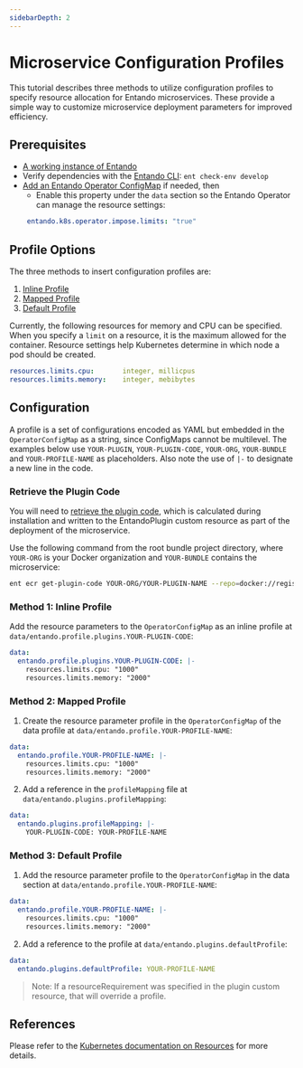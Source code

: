 ```yaml
---
sidebarDepth: 2
---
```


# Microservice Configuration Profiles

This tutorial describes three methods to utilize configuration profiles to specify resource allocation for Entando microservices. These provide a simple way to customize microservice deployment parameters for improved efficiency.

## Prerequisites
* [A working instance of Entando](../../docs/getting-started/)
* Verify dependencies with the [Entando CLI](../../docs/getting-started/entando-cli.md#check-the-environment): `ent check-env develop`
* [Add an Entando Operator ConfigMap](../consume/entando-operator.md) if needed, then
  * Enable this property under the `data` section so the Entando Operator can manage the resource settings:
   ```yaml
    entando.k8s.operator.impose.limits: "true"
   ```

## Profile Options

The three methods to insert configuration profiles are: 
1. [Inline Profile](#method-1-inline-profile)
2. [Mapped Profile](#method-2-mapped-profile)
3. [Default Profile](#method-3-default-profile)

Currently, the following resources for memory and CPU can be specified. When you specify a `limit` on a resource, it is the maximum allowed for the container. Resource settings help Kubernetes determine in which node a pod should be created.

```yaml
resources.limits.cpu:       integer, millicpus
resources.limits.memory:    integer, mebibytes
```

## Configuration
A profile is a set of configurations encoded as YAML but embedded in the `OperatorConfigMap` as a string, since ConfigMaps cannot be multilevel. The examples below use `YOUR-PLUGIN`, `YOUR-PLUGIN-CODE`, `YOUR-ORG`, `YOUR-BUNDLE` and `YOUR-PROFILE-NAME` as placeholders. Also note the use of `|-` to designate a new line in the code.

### Retrieve the Plugin Code
You will need to [retrieve the plugin code](../../docs/getting-started/entando-cli.md), which is calculated during installation and written to the EntandoPlugin custom resource as part of the deployment of the microservice. 

Use the following command from the root bundle project directory, where `YOUR-ORG` is your Docker organization and `YOUR-BUNDLE` contains the microservice:
```sh
ent ecr get-plugin-code YOUR-ORG/YOUR-PLUGIN-NAME --repo=docker://registry.hub.docker.com/YOUR-ORG/YOUR-BUNDLE
```

### Method 1: Inline Profile
Add the resource parameters to the `OperatorConfigMap` as an inline profile at `data/entando.profile.plugins.YOUR-PLUGIN-CODE`:

```yaml
data:
  entando.profile.plugins.YOUR-PLUGIN-CODE: |-
    resources.limits.cpu: "1000"
    resources.limits.memory: "2000"
```
### Method 2: Mapped Profile
1. Create the resource parameter profile in the `OperatorConfigMap` of the data profile at `data/entando.profile.YOUR-PROFILE-NAME`:

```yaml
data:
  entando.profile.YOUR-PROFILE-NAME: |-
    resources.limits.cpu: "1000"
    resources.limits.memory: "2000"
```
2. Add a reference in the `profileMapping` file at `data/entando.plugins.profileMapping`:

```yaml
data:
  entando.plugins.profileMapping: |-
    YOUR-PLUGIN-CODE: YOUR-PROFILE-NAME
```

### Method 3: Default Profile
1. Add the resource parameter profile to the `OperatorConfigMap` in the data section at `data/entando.profile.YOUR-PROFILE-NAME`:

```yaml
data:
  entando.profile.YOUR-PROFILE-NAME: |-
    resources.limits.cpu: "1000"
    resources.limits.memory: "2000"
```

2. Add a reference to the profile at ```data/entando.plugins.defaultProfile```:

```yaml
data:
  entando.plugins.defaultProfile: YOUR-PROFILE-NAME
```
>Note: If a resourceRequirement was specified in the plugin custom resource, that will override a profile.  

## References
Please refer to the [Kubernetes documentation on Resources](https://kubernetes.io/docs/concepts/configuration/manage-resources-containers/) for more details.





